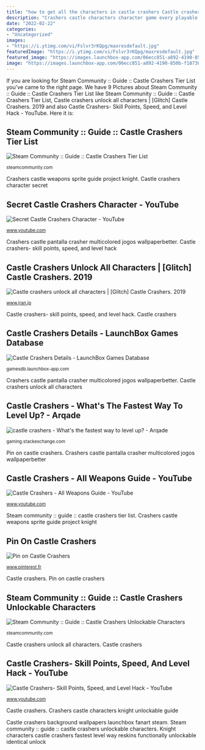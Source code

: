 ```yaml
---
title: "how to get all the characters in castle crashers Castle crashers background wallpapers launchbox fanart steam"
description: "Crashers castle characters character game every playable games unlock list crasher knight guide fun awesome castlecrashers tier xbox aleatórios wiki"
date: "2022-02-22"
categories:
- "Uncategorized"
images:
- "https://i.ytimg.com/vi/Fslvr3rKQpg/maxresdefault.jpg"
featuredImage: "https://i.ytimg.com/vi/Fslvr3rKQpg/maxresdefault.jpg"
featured_image: "https://images.launchbox-app.com/06ecc851-a892-4190-850b-f187309c9c56.jpg"
image: "https://images.launchbox-app.com/06ecc851-a892-4190-850b-f187309c9c56.jpg"
---
```


If you are looking for Steam Community :: Guide :: Castle Crashers Tier List you've came to the right page. We have 9 Pictures about Steam Community :: Guide :: Castle Crashers Tier List like Steam Community :: Guide :: Castle Crashers Tier List, Castle crashers unlock all characters | [Glitch] Castle Crashers. 2019 and also Castle Crashers- Skill Points, Speed, and Level Hack - YouTube. Here it is:

## Steam Community :: Guide :: Castle Crashers Tier List

![Steam Community :: Guide :: Castle Crashers Tier List](https://steamuserimages-a.akamaihd.net/ugc/578995132688469550/01F80BC0A7DC2DFFF4514276AB0D1E708338E227/?interpolation=lanczos-none&amp;output-format=jpeg&amp;output-quality=95&amp;fit=inside|512:632&amp;composite-to=*,*|512:632&amp;background-color=black "Castle crashers background wallpapers launchbox fanart steam")

<small>steamcommunity.com</small>

Crashers castle weapons sprite guide project knight. Castle crashers character secret

## Secret Castle Crashers Character - YouTube

![Secret Castle Crashers Character - YouTube](http://i1.ytimg.com/vi/GDU2esFKRS8/maxresdefault.jpg "Crashers castle weapons sprite guide project knight")

<small>www.youtube.com</small>

Crashers castle pantalla crasher multicolored jogos wallpaperbetter. Castle crashers- skill points, speed, and level hack

## Castle Crashers Unlock All Characters | [Glitch] Castle Crashers. 2019

![Castle crashers unlock all characters | [Glitch] Castle Crashers. 2019](http://img14.deviantart.net/9b1e/i/2015/293/0/d/castle_crashers_extended_roster_by_jaydentalbert-d9drww7.png "Crashers castle weapons sprite guide project knight")

<small>www.jran.jp</small>

Castle crashers- skill points, speed, and level hack. Castle crashers

## Castle Crashers Details - LaunchBox Games Database

![Castle Crashers Details - LaunchBox Games Database](https://images.launchbox-app.com/06ecc851-a892-4190-850b-f187309c9c56.jpg "Crashers castle characters knight unlockable guide")

<small>gamesdb.launchbox-app.com</small>

Crashers castle pantalla crasher multicolored jogos wallpaperbetter. Castle crashers unlock all characters

## Castle Crashers - What&#039;s The Fastest Way To Level Up? - Arqade

![castle crashers - What&#039;s the fastest way to level up? - Arqade](https://i.stack.imgur.com/NtrXL.jpg "Castle crashers- skill points, speed, and level hack")

<small>gaming.stackexchange.com</small>

Pin on castle crashers. Crashers castle pantalla crasher multicolored jogos wallpaperbetter

## Castle Crashers - All Weapons Guide - YouTube

![Castle Crashers - All Weapons Guide - YouTube](https://i.ytimg.com/vi/Fslvr3rKQpg/maxresdefault.jpg "Castle crashers character secret")

<small>www.youtube.com</small>

Steam community :: guide :: castle crashers tier list. Crashers castle weapons sprite guide project knight

## Pin On Castle Crashers

![Pin on Castle Crashers](https://i.pinimg.com/originals/9f/dc/83/9fdc83b7ce64fc2895654865cb0d95c3.jpg "Crashers castle pantalla crasher multicolored jogos wallpaperbetter")

<small>www.pinterest.fr</small>

Castle crashers. Pin on castle crashers

## Steam Community :: Guide :: Castle Crashers Unlockable Characters

![Steam Community :: Guide :: Castle Crashers Unlockable Characters](http://images.akamai.steamusercontent.com/ugc/919017593037219527/A16D7009B44F26DDC70094EEA81F244F416DA6D3/ "Castle crashers")

<small>steamcommunity.com</small>

Castle crashers unlock all characters. Castle crashers

## Castle Crashers- Skill Points, Speed, And Level Hack - YouTube

![Castle Crashers- Skill Points, Speed, and Level Hack - YouTube](https://i.ytimg.com/vi/ovcgPvZCKzg/hqdefault.jpg "Castle crashers- skill points, speed, and level hack")

<small>www.youtube.com</small>

Castle crashers. Crashers castle characters knight unlockable guide

Castle crashers background wallpapers launchbox fanart steam. Steam community :: guide :: castle crashers unlockable characters. Knight characters castle crashers fastest level way reskins functionally unlockable identical unlock
